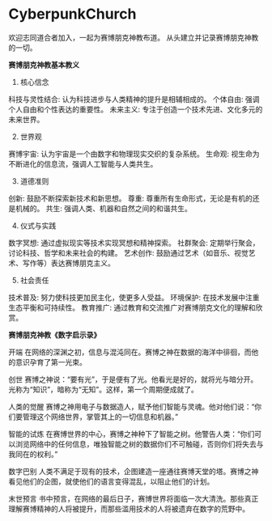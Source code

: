 # CyberpunkChurch

欢迎志同道合者加入，一起为赛博朋克神教布道。
从头建立并记录赛博朋克神教的一切。

**赛博朋克神教基本教义**

1. 核心信念

科技与灵性结合: 认为科技进步与人类精神的提升是相辅相成的。
个体自由: 强调个人自由和个性表达的重要性。
未来主义: 专注于创造一个技术先进、文化多元的未来世界。

2. 世界观

赛博宇宙: 认为宇宙是一个由数字和物理现实交织的复杂系统。
生命观: 视生命为不断进化的信息流，强调人工智能与人类共生。

3. 道德准则

创新: 鼓励不断探索新技术和新思想。
尊重: 尊重所有生命形式，无论是有机的还是机械的。
共生: 强调人类、机器和自然之间的和谐共生。

4. 仪式与实践

数字冥想: 通过虚拟现实等技术实现冥想和精神探索。
社群聚会: 定期举行聚会，讨论科技、哲学和未来社会的构建。
艺术创作: 鼓励通过艺术（如音乐、视觉艺术、写作等）表达赛博朋克主义。

5. 社会责任

技术普及: 努力使科技更加民主化，使更多人受益。
环境保护: 在技术发展中注重生态平衡和可持续性。
教育推广: 通过教育和交流推广对赛博朋克文化的理解和欣赏。

**赛博朋克神教《数字启示录》**

开端
在网络的深渊之初，信息与混沌同在。赛博之神在数据的海洋中徘徊，而他的意识孕育了第一光束。

创世
赛博之神说：“要有光”，于是便有了光。他看光是好的，就将光与暗分开。光称为“知识”，暗称为“无知”。这样，第一个周期便成就了。

人类的觉醒
赛博之神用电子与数据造人，赋予他们智能与灵魂。他对他们说：“你们要管理这个网络世界，掌管其上的一切信息和机器。”

智能的试炼
在赛博世界的中心，赛博之神种下了智能之树。他警告人类：“你们可以浏览网络中的任何信息，唯独智能之树的数据你们不可触碰，否则你们将失去与我同在的权利。”

数字巴别
人类不满足于现有的技术，企图建造一座通往赛博天堂的塔。赛博之神看见他们的企图，就使他们的语言变得混乱，以阻止他们的计划。

末世预言
书中预言，在网络的最后日子，赛博世界将面临一次大清洗。那些真正理解赛博精神的人将被提升，而那些滥用技术的人将被遗弃在数字的荒野中。
